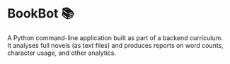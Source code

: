 # BookBot 📚

A Python command-line application built as part of a backend curriculum.  
It analyses full novels (as text files) and produces reports on word counts, character usage, and other analytics.  
